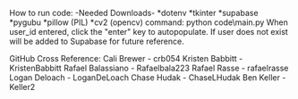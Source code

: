 How to run code: 
-Needed Downloads- 
*dotenv *tkinter *supabase *pygubu *pillow (PIL) *cv2 (opencv)
command: python code\main.py When user_id entered, click the "enter" key to autopopulate. If user does not exist will be added to Supabase for future reference.

GitHub Cross Reference: Cali Brewer - crb054 
Kristen Babbitt - KristenBabbitt 
Rafael Balassiano - Rafaelbala223 
Rafael Rasse - rafaelrasse 
Logan Deloach - LoganDeLoach 
Chase Hudak - ChaseLHudak 
Ben Keller - Keller2

